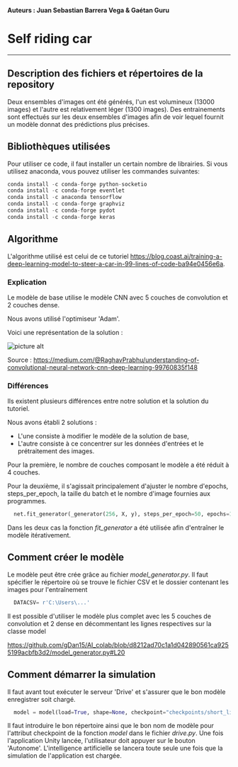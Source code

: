 **Auteurs : Juan Sebastian Barrera Vega & Gaétan Guru**

# Self riding car #
---
## Description des fichiers et répertoires de la repository ##
Deux ensembles d'images ont été générés, l'un est volumineux (13000 images) et l'autre est relativement léger (1300 images).
Des entrainements sont effectués sur les deux ensembles d'images afin de voir lequel fournit un modèle donnat des prédictions plus précises.
## Bibliothèques utilisées ##
Pour utiliser ce code, il faut installer un certain nombre de librairies.
Si vous utilisez anaconda, vous pouvez utiliser les commandes suivantes:
```python console
conda install -c conda-forge python-socketio
conda install -c conda-forge eventlet 
conda install -c anaconda tensorflow 
conda install -c conda-forge graphviz 
conda install -c conda-forge pydot 
conda install -c conda-forge keras 
```


## Algorithme ##
L'algorithme utilisé est celui de ce tutoriel https://blog.coast.ai/training-a-deep-learning-model-to-steer-a-car-in-99-lines-of-code-ba94e0456e6a.

### Explication ###

Le modèle de base utilise le modèle CNN avec 5 couches de convolution et 2 couches dense.

Nous avons utilisé l'optimiseur 'Adam'.

Voici une représentation de la solution :

![picture alt](https://miro.medium.com/fit/c/1838/551/1*XbuW8WuRrAY5pC4t-9DZAQ.jpeg "Modèle CNN")

Source : https://medium.com/@RaghavPrabhu/understanding-of-convolutional-neural-network-cnn-deep-learning-99760835f148

### Différences ###
Ils existent plusieurs différences entre notre solution et la solution du tutoriel.

Nous avons établi 2 solutions :
* L'une consiste à modifier le modèle de la solution de base,
* L'autre consiste à ce concentrer sur les données d'entrées et le prétraitement des images.

Pour la première, le nombre de couches composant le modèle a été réduit à 4 couches.

Pour la deuxième, il s'agissait principalement d'ajuster le nombre d'epochs, steps_per_epoch, la taille du batch et le nombre d'image fournies aux programmes.

```python
  net.fit_generator(_generator(256, X, y), steps_per_epoch=50, epochs=160)
```
Dans les deux cas la fonction *fit_generator* a été utilisée afin d'entraîner le modèle itérativement.

## Comment créer le modèle ##
Le modèle peut être crée grâce au fichier *model_generator.py*. Il faut spécifier le répertoire où se trouve le fichier CSV et le dossier contenant les images pour l'entraînement
```python
  DATACSV= r'C:\Users\...'
```
Il est possible d'utiliser le modèle plus complet avec les 5 couches de convolution et 2 dense en décommentant les lignes respectives sur la classe model

https://github.com/gDan15/AI_colab/blob/d8212ad70c1a1d042890561ca9255199acbfb3d2/model_generator.py#L20

## Comment démarrer la simulation ##
Il faut avant tout exécuter le serveur 'Drive' et s'assurer que le bon modèle enregistrer soit chargé.
```python
  model = model(load=True, shape=None, checkpoint="checkpoints/short_light.h1_4")
```
Il faut introduire le bon répertoire ainsi que le bon nom de modèle pour l'attribut checkpoint de la fonction *model* dans le fichier *drive.py*.
Une fois l'application Unity lancée, l'utilisateur doit appuyer sur le bouton 'Autonome'. L'intelligence artificielle se lancera toute seule une fois que la simulation de l'application est chargée.
